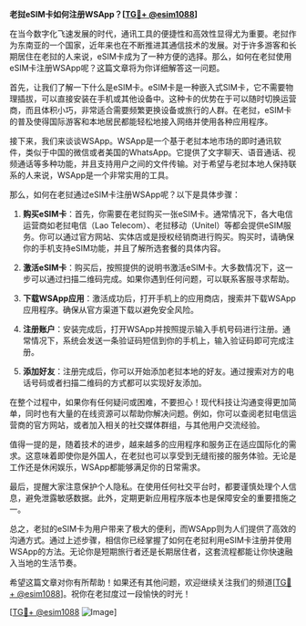 **老挝eSIM卡如何注册WSApp？[[TG💪+ @esim1088](https://t.me/s/esim1088)]**

在当今数字化飞速发展的时代，通讯工具的便捷性和高效性显得尤为重要。老挝作为东南亚的一个国家，近年来也在不断推进其通信技术的发展。对于许多游客和长期居住在老挝的人来说，eSIM卡成为了一种方便的选择。那么，如何在老挝使用eSIM卡注册WSApp呢？这篇文章将为你详细解答这一问题。

首先，让我们了解一下什么是eSIM卡。eSIM卡是一种嵌入式SIM卡，它不需要物理插拔，可以直接安装在手机或其他设备中。这种卡的优势在于可以随时切换运营商，而且体积小巧，非常适合需要频繁更换设备或旅行的人群。在老挝，eSIM卡的普及使得国际游客和本地居民都能轻松地接入网络并使用各种应用程序。

接下来，我们来谈谈WSApp。WSApp是一个基于老挝本地市场的即时通讯软件，类似于中国的微信或者美国的WhatsApp。它提供了文字聊天、语音通话、视频通话等多种功能，并且支持用户之间的文件传输。对于希望与老挝本地人保持联系的人来说，WSApp是一个非常实用的工具。

那么，如何在老挝通过eSIM卡注册WSApp呢？以下是具体步骤：

1. **购买eSIM卡**：首先，你需要在老挝购买一张eSIM卡。通常情况下，各大电信运营商如老挝电信（Lao Telecom）、老挝移动（Unitel）等都会提供eSIM服务。你可以通过官方网站、实体店或是授权经销商进行购买。购买时，请确保你的手机支持eSIM功能，并且了解所选套餐的具体内容。

2. **激活eSIM卡**：购买后，按照提供的说明书激活eSIM卡。大多数情况下，这一步可以通过扫描二维码完成。如果你遇到任何问题，可以联系客服寻求帮助。

3. **下载WSApp应用**：激活成功后，打开手机上的应用商店，搜索并下载WSApp应用程序。确保从官方渠道下载以避免安全风险。

4. **注册账户**：安装完成后，打开WSApp并按照提示输入手机号码进行注册。通常情况下，系统会发送一条验证码短信到你的手机上，输入验证码即可完成注册。

5. **添加好友**：注册完成后，你可以开始添加老挝本地的好友。通过搜索对方的电话号码或者扫描二维码的方式都可以实现好友添加。

在整个过程中，如果你有任何疑问或困难，不要担心！现代科技让沟通变得更加简单，同时也有大量的在线资源可以帮助你解决问题。例如，你可以查阅老挝电信运营商的官方网站，或者加入相关的社交媒体群组，与其他用户交流经验。

值得一提的是，随着技术的进步，越来越多的应用程序和服务正在适应国际化的需求。这意味着即使你是外国人，在老挝也可以享受到无缝衔接的服务体验。无论是工作还是休闲娱乐，WSApp都能够满足你的日常需求。

最后，提醒大家注意保护个人隐私。在使用任何社交平台时，都要谨慎处理个人信息，避免泄露敏感数据。此外，定期更新应用程序版本也是保障安全的重要措施之一。

总之，老挝的eSIM卡为用户带来了极大的便利，而WSApp则为人们提供了高效的沟通方式。通过上述步骤，相信你已经掌握了如何在老挝利用eSIM卡注册并使用WSApp的方法。无论你是短期旅行者还是长期居住者，这套流程都能让你快速融入当地的生活节奏。

希望这篇文章对你有所帮助！如果还有其他问题，欢迎继续关注我们的频道[[TG💪+ @esim1088](https://t.me/s/esim1088)]。祝你在老挝度过一段愉快的时光！

[[TG💪+ @esim1088](https://t.me/s/esim1088) ![Image](https://i.postimg.cc/4NQfJmqS/Snipaste-2025-05-13-00-14-12.png)]